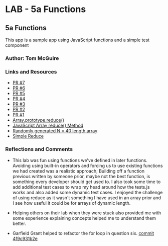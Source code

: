 # LAB - 5a Functions

## 5a Functions

This app is a sample app using JavaScript functions and a simple test component

### Author: Tom McGuire

### Links and Resources

* [PR #7](https://github.com/MuckT/lab-05a-functions/pull/7)
* [PR #6](https://github.com/MuckT/lab-05a-functions/pull/6)
* [PR #5](https://github.com/MuckT/lab-05a-functions/pull/5)
* [PR #4](https://github.com/MuckT/lab-05a-functions/pull/4)
* [PR #3](https://github.com/MuckT/lab-05a-functions/pull/3)
* [PR #2](https://github.com/MuckT/lab-05a-functions/pull/2)
* [PR #1](https://github.com/MuckT/lab-05a-functions/pull/1)
* [Array.prototype.reduce()](https://developer.mozilla.org/en-US/docs/Web/JavaScript/Reference/Global_Objects/Array/reduce)
* [JavaScript Array reduce() Method](https://www.w3schools.com/jsref/jsref_reduce.asp#:~:text=The%20reduce()%20method%20reduces,for%20array%20elements%20without%20values.)
* [Randomly generated N = 40 length array](https://stackoverflow.com/a/43044960)
* [Simple Reduce](https://stackoverflow.com/questions/19175063/multiply-all-elements-in-array#comment56364249_19175132)

### Reflections and Comments

* This lab was fun using functions we've defined in later functions. Avoiding using built-in operators and forcing us to use existing functions we had created was a realistic approach; Building off a function previous written by someone prior, maybe not the best function, is something every developer should get used to. I also took some time to add additional test cases to wrap my head around how the tests.js works and also added some dynamic test cases. I enjoyed the challenge of using reduce as it wasn't something I have used in an array prior and I see how useful it could be for arrays of dynamic length.

* Helping others on their lab when they were stuck also provided me with some experience explaining concepts helped me to understand them better.

* Garfield Grant helped to refactor the for loop in question six. [commit 4f9c931b2e](https://github.com/MuckT/lab-05a-functions/pull/7/commits/4f9c931b2e5b96863d84588f66658cbc0474188b)
